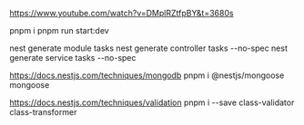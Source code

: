 https://www.youtube.com/watch?v=DMplRZtfpBY&t=3680s

pnpm i
pnpm run start:dev


nest generate module tasks
nest generate controller tasks --no-spec
nest generate service tasks --no-spec

https://docs.nestjs.com/techniques/mongodb
pnpm i @nestjs/mongoose mongoose

https://docs.nestjs.com/techniques/validation
pnpm i --save class-validator class-transformer


